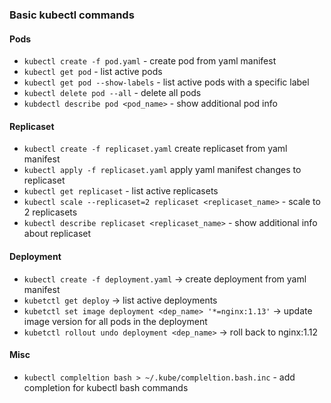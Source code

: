 ### Basic kubectl commands


#### Pods
* `kubectl create -f pod.yaml` - create pod from yaml manifest
* `kubectl get pod` - list active pods
* `kubectl get pod --show-labels` - list active pods with a specific label
* `kubectl delete pod --all` - delete all pods
* `kubdectl describe pod <pod_name>` - show additional pod info

#### Replicaset
* `kubectl create -f replicaset.yaml` create replicaset from yaml manifest
* `kubectl apply -f replicaset.yaml` apply yaml manifest changes to replicaset
* `kubectl get replicaset` - list active replicasets
* `kubectl scale --replicaset=2 replicaset <replicaset_name>` - scale to 2 replicasets
* `kubectl describe replicaset <replicaset_name>` - show additional info about replicaset

#### Deployment
* `kubectl create -f deployment.yaml` -> create deployment from yaml manifest
* `kubetctl get deploy` -> list active deployments
* `kubetctl set image deployment <dep_name> '*=nginx:1.13'` -> update image version for all pods in the deployment
* `kubetctl rollout undo deployment <dep_name>` -> roll back to nginx:1.12

#### Misc
* `kubectl compleltion bash > ~/.kube/compleltion.bash.inc` - add completion for kubectl bash commands 
